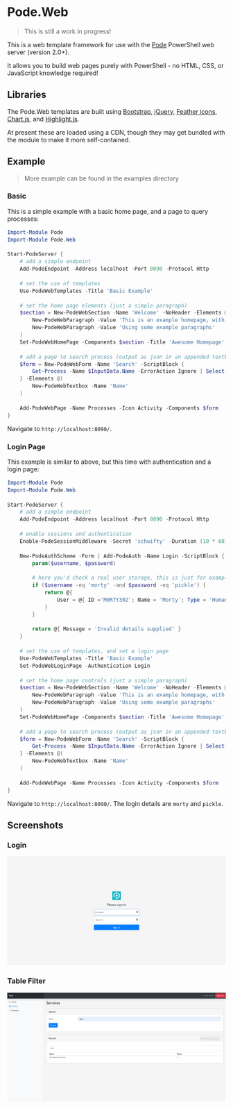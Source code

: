 # Pode.Web

> This is still a work in progress!

This is a web template framework for use with the [Pode](https://github.com/Badgerati/Pode) PowerShell web server (version 2.0+).

It allows you to build web pages purely with PowerShell - no HTML, CSS, or JavaScript knowledge required!

## Libraries

The Pode.Web templates are built using [Bootstrap](https://getbootstrap.com), [jQuery](https://jquery.com), [Feather icons](https://feathericons.com), [Chart.js](https://www.chartjs.org), and [Highlight.js](https://github.com/highlightjs/highlight.js).

At present these are loaded using a CDN, though they may get bundled with the module to make it more self-contained.

## Example

> More example can be found in the examples directory

### Basic

This is a simple example with a basic home page, and a page to query processes:

```powershell
Import-Module Pode
Import-Module Pode.Web

Start-PodeServer {
    # add a simple endpoint
    Add-PodeEndpoint -Address localhost -Port 8090 -Protocol Http

    # set the use of templates
    Use-PodeWebTemplates -Title 'Basic Example'

    # set the home page elements (just a simple paragraph)
    $section = New-PodeWebSection -Name 'Welcome' -NoHeader -Elements @(
        New-PodeWebParagraph -Value 'This is an example homepage, with some example text'
        New-PodeWebParagraph -Value 'Using some example paragraphs'
    )
    Set-PodeWebHomePage -Components $section -Title 'Awesome Homepage'

    # add a page to search process (output as json in an appended textbox)
    $form = New-PodeWebForm -Name 'Search' -ScriptBlock {
        Get-Process -Name $InputData.Name -ErrorAction Ignore | Select-Object Name, ID, WorkingSet, CPU | Out-PodeWebTextbox -Multiline -Preformat -AsJson
    } -Elements @(
        New-PodeWebTextbox -Name 'Name'
    )

    Add-PodeWebPage -Name Processes -Icon Activity -Components $form
}
```

Navigate to `http://localhost:8090/`.

### Login Page

This example is similar to above, but this time with authentication and a login page:

```powershell
Import-Module Pode
Import-Module Pode.Web

Start-PodeServer {
    # add a simple endpoint
    Add-PodeEndpoint -Address localhost -Port 8090 -Protocol Http

    # enable sessions and authentication
    Enable-PodeSessionMiddleware -Secret 'schwifty' -Duration (10 * 60) -Extend

    New-PodeAuthScheme -Form | Add-PodeAuth -Name Login -ScriptBlock {
        param($username, $password)

        # here you'd check a real user storage, this is just for example
        if ($username -eq 'morty' -and $password -eq 'pickle') {
            return @{
                User = @{ ID ='M0R7Y302'; Name = 'Morty'; Type = 'Human' }
            }
        }

        return @{ Message = 'Invalid details supplied' }
    }

    # set the use of templates, and set a login page
    Use-PodeWebTemplates -Title 'Basic Example'
    Set-PodeWebLoginPage -Authentication Login

    # set the home page controls (just a simple paragraph)
    $section = New-PodeWebSection -Name 'Welcome' -NoHeader -Elements @(
        New-PodeWebParagraph -Value 'This is an example homepage, with some example text'
        New-PodeWebParagraph -Value 'Using some example paragraphs'
    )
    Set-PodeWebHomePage -Components $section -Title 'Awesome Homepage'

    # add a page to search process (output as json in an appended textbox)
    $form = New-PodeWebForm -Name 'Search' -ScriptBlock {
        Get-Process -Name $InputData.Name -ErrorAction Ignore | Select-Object Name, ID, WorkingSet, CPU | Out-PodeWebTextbox -Multiline -Preformat -AsJson
    } -Elements @(
        New-PodeWebTextbox -Name 'Name'
    )

    Add-PodeWebPage -Name Processes -Icon Activity -Components $form
}
```

Navigate to `http://localhost:8090/`. The login details are `morty` and `pickle`.

## Screenshots

### Login

![Login](/images/login.png)

### Table Filter

![TableFilter](/images/table_filter.png)